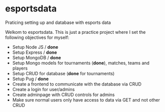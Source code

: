 # esportsdata
Praticing setting up and database with esports data

Welkom to esportsdata. This is just a practice project where I set the following objectives for myself:
- Setup Node JS  / **done**
- Setup Express  / **done**
- Setup MongoDB   / **done**
- Setup Mongo models for tournaments (**done**), matches, teams and players
- Setup CRUD for database (**done** for tournaments)
- Setup Pug  / **done**
- Create a frontend to communicate with the database via CRUD
- Create a login for user/admins
- Create adminpage with CRUD controls for admins
- Make sure normal users only have access to data via GET and not other CRUD
